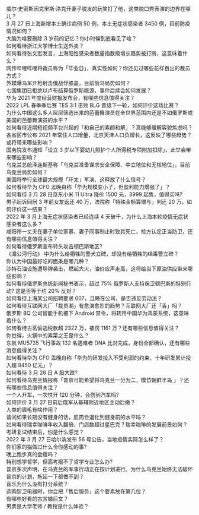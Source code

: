 威尔·史密斯因克里斯·洛克开妻子脱发的玩笑打了他，这类脱口秀表演的边界在哪儿？  
3 月 27 日上海新增本土确诊病例 50 例，本土无症状感染者 3450 例，目前防疫情况如何？  
大脑为啥要删除 3 岁前的记忆？你小时候到底看见了啥？  
如何看待浙江大学博士生送外卖？  
如何看待张文宏发言，上海阳性感染者数量指数级增长趋势被打断，这意味着什么？  
网传哔哩哔哩将裁员称为「毕业日」，真实性如何？你还见过哪些花样百出的裁员方式？  
外媒曝乌军开枪射击俄战俘膝盖，目前俄乌局势如何？  
七国集团已拒绝以卢布结算俄罗斯能源，事件后续会如何发展？  
华为 2021 年度经营财报发布会，有哪些信息值得关注？  
2022 LPL 春季季后赛 TES 3:1 击败 BLG 晋级下一轮，如何评价这场比赛？  
为什么中国这么多人层层筛选出来的芭蕾舞演员在全世界范围内还是不如俄罗斯或美国的芭蕾舞演员的水平？  
如何看待近期短视频平台兴起的「和自己的素颜和解」？真能够缓解容貌焦虑吗？  
各省区市公布 2021 年常住人口增量，北京天津人口负增长，这反映了哪些趋势？或将带来哪些影响？  
国务院发布通知「设立 3 岁以下婴幼儿照护个人所得税专项附加扣除」，此举会带来哪些影响？  
乌克兰总统泽连斯基称「乌克兰准备谋求安全保障、中立地位和无核地位」，目前乌克兰局势如何？  
美国将举行全球最大规模「环太」军演，这释放了什么信号？  
如何看待华为 CFO 孟晚舟称「华为规模变小了，但盈利能力增强了」？  
如何看待 3 月 28 日京东小米 11 Ultra 降价 1500 元，3999 起售，值得买吗?  
男子起诉同居 3 年前女友返还 40 万，法院称「特殊金额算赠与」判还 20 万，如何评价这一结果？  
2022 年 3 月上海无症状感染者已经连续 4 天破千，为什么上海本轮疫情无症状感染者这么多？  
咸阳市一丈夫在妻子单位家暴，妻子同事制止时致其死亡，检方认定正当防卫，还有哪些信息值得关注？  
如何看待俄罗斯宣布转头攻击顿巴斯地区?  
《湄公河行动》 中为什么给牺牲的警犬立碑，却没有给牺牲的缉毒警立碑？  
你认为中国最好吃的面条是哪几种？  
沙特石油设施遭导弹袭击，燃起大火，油价应声走高，这将给当下原油供应带来哪些影响？  
如何看待俄罗斯总统新闻秘书表示，超过 75% 俄罗斯人支持保卫顿巴斯的特别行动? 这是否等于约 20% 反对？  
如何看待上海某公司招聘要求 007，且睡在公司，是否违反劳动法？  
如何看待互联网大厂「裁员潮」有愈演愈烈的趋势？互联网大厂还「香」吗？  
俄罗斯 BQ 公司智能手机被下 Android 禁令，将转用中国华为鸿蒙系统，这意味着什么？  
如何看待古茗偷逃税款超 2322 万，被罚 1161 万？还有哪些信息值得关注？  
你觉得，火锅中的素菜之王是什么？  
东航 MU5735 飞行事故 132 名遇难者 DNA 比对完成，身份全部确认，还有哪些消息值得关注？  
如何看待华为 CFO 孟晚舟称「华为的研发投入不受利润的约束，十年研发累计投入超 8450 亿元」？  
如何看待 3 月 28 日 A 股大跌?  
如何看待乌克兰情报称「普京可能希望将乌克兰一分为二，模仿朝鲜半岛 」？还有哪些信息值得关注？  
一个人开车，一次性开 120 分钟，会伤到汽车吗?  
如何评价 3 月 27 日前后俄军从基辅附近地区主动后撤？  
人类的眉毛有啥作用？  
请问如果长期没有健身的话，肌肉会退化到健身前的水平吗？  
如何看待瑞幸咖啡年收入翻倍，门店数超过星巴克？瑞幸咖啡的发展前景如何？  
考研复试结束后，你是什么感觉？  
2022 年 3 月 27 日哈尔滨发布 56 号公告，当地疫情实际怎么样了？  
你们家的猫做过什么令你感动的事?  
晚上跑步真的会瘦吗？  
特别想学哲学，但高考报不了哲学专业怎么办?  
普京多次声明，在乌克兰的军事行动正在按计划进行。为什么乌克兰始终无法破坏普京的计划，拖延一下都做不到？  
音乐为什么没有打分系统？  
选购厨卫电器时，你会把「售后服务」这个要素放在第几位？  
有哪些好看的古言婚后文？  
男票是大学老师 / 教授是什么体验？  
